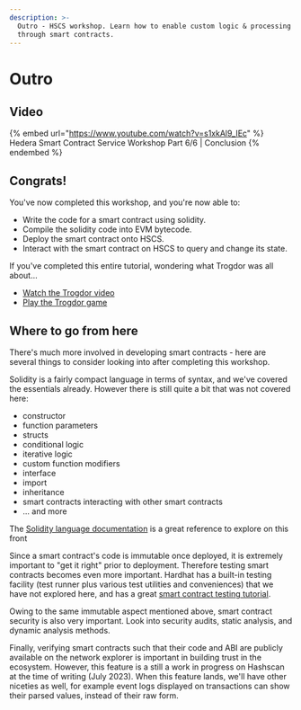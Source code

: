 ```yaml
---
description: >-
  Outro - HSCS workshop. Learn how to enable custom logic & processing on Hedera
  through smart contracts.
---
```


# Outro

## Video

{% embed url="https://www.youtube.com/watch?v=s1xkAl9_IEc" %}
Hedera Smart Contract Service Workshop Part 6/6 | Conclusion
{% endembed %}

## Congrats!

You've now completed this workshop, and you're now able to:

* Write the code for a smart contract using solidity.
* Compile the solidity code into EVM bytecode.
* Deploy the smart contract onto HSCS.
* Interact with the smart contract on HSCS to query and change its state.

If you've completed this entire tutorial, wondering what Trogdor was all about...

* [Watch the Trogdor video](https://youtu.be/90X5NJleYJQ?t=31)
* [Play the Trogdor game](https://old.homestarrunner.com/trogdor-canvas/)

## Where to go from here

There's much more involved in developing smart contracts - here are several things to consider looking into after completing this workshop.

Solidity is a fairly compact language in terms of syntax, and we've covered the essentials already. However there is still quite a bit that was not covered here:

* constructor
* function parameters
* structs
* conditional logic
* iterative logic
* custom function modifiers
* interface
* import
* inheritance
* smart contracts interacting with other smart contracts
* ... and more

The [Solidity language documentation](https://docs.soliditylang.org/en/v0.8.19/) is a great reference to explore on this front

Since a smart contract's code is immutable once deployed, it is extremely important to "get it right" prior to deployment. Therefore testing smart contracts becomes even more important. Hardhat has a built-in testing facility (test runner plus various test utilities and conveniences) that we have not explored here, and has a great [smart contract testing tutorial](https://hardhat.org/tutorial/testing-contracts).

Owing to the same immutable aspect mentioned above, smart contract security is also very important. Look into security audits, static analysis, and dynamic analysis methods.

Finally, verifying smart contracts such that their code and ABI are publicly available on the network explorer is important in building trust in the ecosystem. However, this feature is a still a work in progress on Hashscan at the time of writing (July 2023). When this feature lands, we'll have other niceties as well, for example event logs displayed on transactions can show their parsed values, instead of their raw form.
